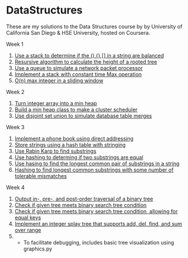 # DataStructures

These are my solutions to the Data Structures course by by University of California San Diego & HSE University, hosted on Coursera.

Week 1
1. [Use a stack to determine if the (),{},[] in a string are balanced](CheckBrackets)
2. [Resursive algorithm to calculate the height of a rooted tree](TreeHeight)
3. [Use a queue to simulate a network packet processor](NetworkPacketProcessing)
4. [Implement a stack with constant time Max operation](StackWithMax)
5. [O(n) max integer in a sliding window](SlidingWindowWithMax)

Week 2
1. [Turn integer array into a min heap](Array2Heap)
2. [Build a min heap class to make a cluster scheduler](Scheduler)
3. [Use disjoint set union to simulate database table merges](TableMerge)

Week 3
1. [Implement a phone book using direct addressing](DirectAddressing)
2. [Store strings using a hash table with stringing](HasingStrings)
3. [Use Rabin Karp to find substrings](RabinKarp)
4. [Use hashing to determing if two substrings are equal](SubstringEquality)
5. [Use hasing to find the longest common pair of substrings in a string](LongestCommonSubstring)
6. [Hashing to find longest common substrings with some number of tolerable mismatches](PatternMatchingWithMismatches)

Week 4
1. [Output in-, pre-, and post-order traversal of a binary tree](BinaryTreeTraversal)
2. [Check if given tree meets binary search tree condition](SearchTreeProperty)
3. [Check if given tree meets binary search tree condition, allowing for equal keys](SearchTreePropertyHard)
4. [Implement an integer splay tree that supports add, del, find, and sum over range](SetRangeSum)
5. - To facilitate debugging, includes basic tree visualization using graphics.py
